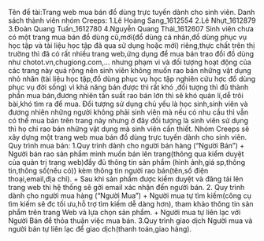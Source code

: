 Tên đề tài:Trang web mua bán đồ dùng trực tuyến dành cho sinh viên.
Danh sách thành viên nhóm Creeps:
   1.Lê Hoàng Sang_1612554
   2.Lê Nhựt_1612879
   3.Đoàn Quang Tuấn_1612780
   4.Nguyễn Quang Thái_1612607
Sinh viên chưa có một trang mua bán đồ dùng cũ,mới(đồ dùng cá nhân,đồ dùng phục vụ học tập và tài liệu học tập đã qua sử dụng hoặc mới)
riêng,thực chất trên thị trường thì đã có rất nhiều trang web,ứng dụng để mua bán trao đổi đồ dùng như chotot.vn,chugiong.com,...
nhưng phạm vi và đối tượng hoạt động của các trang này quá rộng nên sinh viên không muốn rao bán những vật dụng nhỏ nhăn
(tài liệu học tập,đồ dùng phục vụ học tập nghiên cứu hợc đồ dùng phục vụ đời sống) vì khả năng bán được thì rất khó
,đối tượng thì đủ thành phần mua bán,đương nhiên tần suất rao bán lớn thì sẽ khó quản lí,dễ trôi bài,khó tìm ra để mua.
Đối tượng sử dụng chủ yếu là học sinh,sinh viên và đương nhiên những người không phải sinh viên mà nếu có nhu cầu thì vẫn có thể mua bán
trên trang này nhưng ở đây đối tượng là sinh viên sử dụng thì họ chỉ rao bán những vật dụng mà sinh viên cần thiết.
Nhóm Creeps sẽ xây dựng một trang web mua bán đồ dùng trực tuyến dành cho sinh viên.
Quy trình mua bán:
     1.Quy trình dành cho người bán hàng (“Người Bán”)
       + Người bán rao sản phẩm mình muốn bán lên trang(thông qua kiểm duyệt của quản trị trang web)đầy đủ thông tin sản phẩm
        (hình ảnh,giá sp,thông tin,thông số(nếu có)) kèm thông tin người rao bán(tên,số điện thoại,email,địa chỉ).
       + Sau khi sản phẩm được kiểm duyệt và đăng tải lên trang web thì hệ thống sẽ gởi email xác nhận đến người bán.
     2. Quy trình dành cho người mua hàng (“Người Mua”)
       + Người mua tự tìm kiếm(công cụ tìm kiếm sẽ đc tối ưu,hỗ trợ tìm kiếm dễ dàng hơn), tham khảo thông tin sản phẩm trên trang Web và         lựa chọn sản phẩm.
       + Người mua tự liên lạc với Người Bán để thỏa thuận việc mua bán.
     3.Quy trình giao dịch
       Người mua và người bán tự liên lạc để giao dịch(thanh toán,giao hàng).

     
